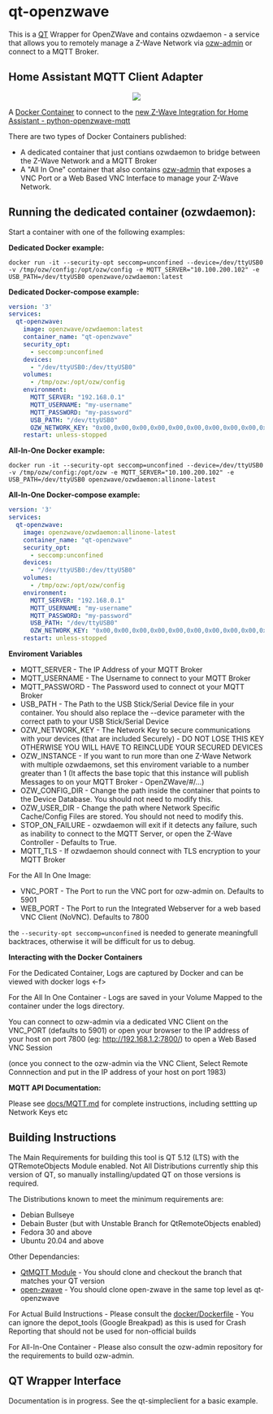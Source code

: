 # qt-openzwave
This is a [QT](https://www.qt.io) Wrapper for OpenZWave and contains ozwdaemon - a service that allows you to remotely manage a Z-Wave Network via [ozw-admin](https://github.com/OpenZWave/ozw-admin) or connect to a MQTT Broker.

## Home Assistant MQTT Client Adapter

<p align="center">
    <a href="http://bamboo.my-ho.st/bamboo/browse/OZW-OO/" alt="Build Status">
        <img src="http://bamboo.my-ho.st/bamboo/plugins/servlet/wittified/build-status/OZW-OO">
    </a>
</p>
  

A [Docker Container](https://hub.docker.com/r/openzwave/ozwdaemon) to connect to the [new Z-Wave Integration for Home Assistant - python-openzwave-mqtt](https://www.home-assistant.io/integrations/ozw/)

There are two types of Docker Containers published:
* A dedicated container that just contians ozwdaemon to bridge between the Z-Wave Network and a MQTT Broker
* A "All In One" container that also contains [ozw-admin](https://github.com/OpenZWave/ozw-admin) that exposes a VNC Port or a Web Based VNC Interface to manage your Z-Wave Network. 

Running the dedicated container (ozwdaemon):
-------------
Start a container with one of the following examples:

**Dedicated Docker example:**

```docker run -it --security-opt seccomp=unconfined --device=/dev/ttyUSB0 -v /tmp/ozw/config:/opt/ozw/config -e MQTT_SERVER="10.100.200.102" -e USB_PATH=/dev/ttyUSB0 openzwave/ozwdaemon:latest```

**Dedicated Docker-compose example:** 
``` yaml
version: '3'
services:
  qt-openzwave:
    image: openzwave/ozwdaemon:latest
    container_name: "qt-openzwave"
    security_opt:
      - seccomp:unconfined
    devices:
      - "/dev/ttyUSB0:/dev/ttyUSB0"
    volumes:
      - /tmp/ozw:/opt/ozw/config
    environment:
      MQTT_SERVER: "192.168.0.1"
      MQTT_USERNAME: "my-username"
      MQTT_PASSWORD: "my-password"
      USB_PATH: "/dev/ttyUSB0"
      OZW_NETWORK_KEY: "0x00,0x00,0x00,0x00,0x00,0x00,0x00,0x00,0x00,0x00,0x00,0x00,0x00,0x00,0x00,0x00"
    restart: unless-stopped 
```

**All-In-One Docker example:**

```docker run -it --security-opt seccomp=unconfined --device=/dev/ttyUSB0 -v /tmp/ozw/config:/opt/ozw -e MQTT_SERVER="10.100.200.102" -e USB_PATH=/dev/ttyUSB0 openzwave/ozwdaemon:allinone-latest```

**All-In-One Docker-compose example:** 
``` yaml
version: '3'
services:
  qt-openzwave:
    image: openzwave/ozwdaemon:allinone-latest
    container_name: "qt-openzwave"
    security_opt:
      - seccomp:unconfined
    devices:
      - "/dev/ttyUSB0:/dev/ttyUSB0"
    volumes:
      - /tmp/ozw:/opt/ozw/config
    environment:
      MQTT_SERVER: "192.168.0.1"
      MQTT_USERNAME: "my-username"
      MQTT_PASSWORD: "my-password"
      USB_PATH: "/dev/ttyUSB0"
      OZW_NETWORK_KEY: "0x00,0x00,0x00,0x00,0x00,0x00,0x00,0x00,0x00,0x00,0x00,0x00,0x00,0x00,0x00,0x00"
    restart: unless-stopped 
```

**Enviroment Variables**

* MQTT_SERVER - The IP Address of your MQTT Broker
* MQTT_USERNAME - The Username to connect to your MQTT Broker
* MQTT_PASSWORD - The Password used to connect ot your MQTT Broker
* USB_PATH - The Path to the USB Stick/Serial Device file in your container. You should also replace the --device parameter with the correct path to your USB Stick/Serial Device
* OZW_NETWORK_KEY - The Network Key to secure communications with your devices (that are included Securely) - DO NOT LOSE THIS KEY OTHERWISE YOU WILL HAVE TO REINCLUDE YOUR SECURED DEVICES
* OZW_INSTANCE - If you want to run more than one Z-Wave Network with multiple ozwdaemons, set this enviroment variable to a number greater than 1 (It affects the base topic that this instance will publish Messages to on your MQTT Broker - OpenZWave/#/...)
* OZW_CONFIG_DIR - Change the path inside the container that points to the Device Database. You should not need to modify this.
* OZW_USER_DIR - Change the path where Network Specific Cache/Config Files are stored. You should not need to modify this.
* STOP_ON_FAILURE - ozwdaemon will exit if it detects any failure, such as inability to connect to the MQTT Server, or open the Z-Wave Controller - Defaults to True.
* MQTT_TLS - If ozwdaemon should connect with TLS encryption to your MQTT Broker

For the All In One Image:

* VNC_PORT - The Port to run the VNC port for ozw-admin on. Defaults to 5901
* WEB_PORT - The Port to run the Integrated Webserver for a web based VNC Client (NoVNC). Defaults to 7800

the `--security-opt seccomp=unconfined` is needed to generate meaningfull backtraces, otherwise it will be difficult for us to debug.

**Interacting with the Docker Containers**

For the Dedicated Container, Logs are captured by Docker and can be viewed with docker logs <-f> <container id>

For the All In One Container - Logs are saved in your Volume Mapped to the container under the logs directory.

You can connect to ozw-admin via a dedicated VNC Client on the VNC_PORT (defaults to 5901) or open your browser to the IP address of your host on port 7800 (eg: http://192.168.1.2:7800/) to open a Web Based VNC Session

(once you connect to the ozw-admin via the VNC Client, Select Remote Connnection and put in the IP address of your host on port 1983)

**MQTT API Documentation:** 

Please see [docs/MQTT.md](docs/MQTT.md) for complete instructions, including settting up Network Keys etc

## Building Instructions

The Main Requirements for building this tool is QT 5.12 (LTS) with the QTRemoteObjects Module enabled. Not All Distributions currently ship this version of QT, so manually installing/updated QT on those versions is required.

The Distributions known to meet the minimum requirements are:
* Debian Bullseye
* Debain Buster (but with Unstable Branch for QtRemoteObjects enabled)
* Fedora 30 and above
* Ubuntu 20.04 and above

Other Dependancies:
* [QtMQTT Module](https://github.com/qt/qtmqtt) - You should clone and checkout the branch that matches your QT version
* [open-zwave](https://github.com/OpenZWave/open-zwave) - You should clone open-zwave in the same top level as qt-openzwave

For Actual Build Instructions - Please consult the [docker/Dockerfile](docker/Dockerfile) - You can ignore the depot_tools (Google Breakpad) as this is used for Crash Reporting that should not be used for non-official builds

For All-In-One Container - Please also consult the ozw-admin repository for the requirements to build ozw-admin. 

## QT Wrapper Interface

Documentation is in progress. See the qt-simpleclient for a basic example. 
